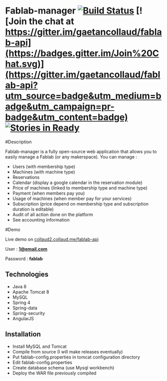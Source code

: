 
Fablab-manager [![Build Status](https://travis-ci.org/gaetancollaud/fablab-api.svg?branch=master)](https://travis-ci.org/gaetancollaud/fablab-api) [![Join the chat at https://gitter.im/gaetancollaud/fablab-api](https://badges.gitter.im/Join%20Chat.svg)](https://gitter.im/gaetancollaud/fablab-api?utm_source=badge&utm_medium=badge&utm_campaign=pr-badge&utm_content=badge) [![Stories in Ready](https://badge.waffle.io/gaetancollaud/fablab-api.png?label=ready&title=Ready)](https://waffle.io/gaetancollaud/fablab-api)
==========

#Description

Fablab-manager is a fully open-source web application that allows you to easily manage a Fablab (or any makerspace). You can manage :

 * Users (with membership type)
 * Machines (with machine type)
 * Reservations
 * Calendar (display a google calendar in the reservation module)
 * Price of machines (linked to membership type and machine type)
 * Payment (when members pay you)
 * Usage of machines (when member pay for your services)
 * Subscription (price depend on membership type and subscription duration is editable)
 * Audit of all action done on the platform
 * See accounting information


#Demo

Live demo on [collaud2.collaud.me/fablab-api](http://collaud2.collaud.me/fablab-api-1.1-SNAPSHOT)

User : **1@email.com**

Password : **fablab**

## Technologies
* Java 8
* Apache Tomcat 8
* MySQL
* Spring 4
* Spring-data
* Spring-security
* AngularJS

## Installation

* Install MySQL and Tomcat
* Compile from source (I will make releases eventually)
* Put fablab-config.properties in tomcat configuration directory
* Edit fablab-config.properties
* Create database schema (use Mysql workbench)
* Deploy the WAR file previously compiled
